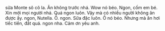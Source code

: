 sữa Monte sô cô la. Ăn không trước nhá. Wow nó béo. Ngon, cốm em bé. Xin mời mọi người nhá. Quá ngon luôn. Vậy mà có nhiều người không ăn được ấy. ngon, Nutella. Ồ.  ngon. Sữa đặc luôn. Ô nó béo. Nhưng mà ăn hơi tiếc tiền, đắt quá. ngon nha. Cảm ơn yêu anh.